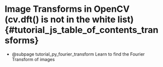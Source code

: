 Image Transforms in OpenCV (cv.dft() is not in the white list) {#tutorial_js_table_of_contents_transforms}
==========================

-   @subpage tutorial_py_fourier_transform
    Learn to find the Fourier Transform of images
